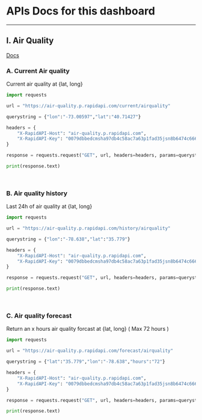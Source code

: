 # APIs Docs for this dashboard

---


## I. Air Quality

[Docs](https://rapidapi.com/weatherbit/api/air-quality/)

### A. Current Air quality

Current air quality at {lat, long}

```python
import requests

url = "https://air-quality.p.rapidapi.com/current/airquality"

querystring = {"lon":"-73.00597","lat":"40.71427"}

headers = {
	"X-RapidAPI-Host": "air-quality.p.rapidapi.com",
	"X-RapidAPI-Key": "0079dbbedcmsha97db4c58ac7a63p1fad35jsn8b6474c66644"
}

response = requests.request("GET", url, headers=headers, params=querystring)

print(response.text)
```
<br>

### B. Air quality history

Last 24h of air quality at {lat, long}

```python
import requests

url = "https://air-quality.p.rapidapi.com/history/airquality"

querystring = {"lon":"-78.638","lat":"35.779"}

headers = {
	"X-RapidAPI-Host": "air-quality.p.rapidapi.com",
	"X-RapidAPI-Key": "0079dbbedcmsha97db4c58ac7a63p1fad35jsn8b6474c66644"
}

response = requests.request("GET", url, headers=headers, params=querystring)

print(response.text)
```
<br>

### C. Air quality forecast

Return an x hours air quality forcast at {lat, long}
( Max 72 hours )

```python
import requests

url = "https://air-quality.p.rapidapi.com/forecast/airquality"

querystring = {"lat":"35.779","lon":"-78.638","hours":"72"}

headers = {
	"X-RapidAPI-Host": "air-quality.p.rapidapi.com",
	"X-RapidAPI-Key": "0079dbbedcmsha97db4c58ac7a63p1fad35jsn8b6474c66644"
}

response = requests.request("GET", url, headers=headers, params=querystring)

print(response.text)
```
<br>